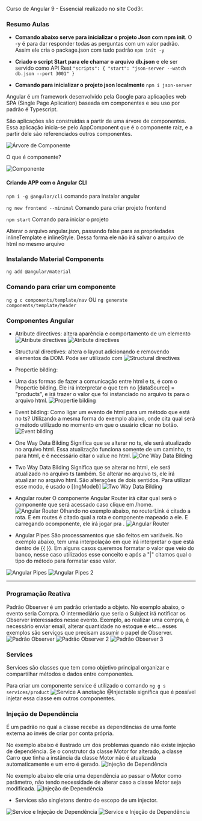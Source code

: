 Curso de Angular 9 - Essencial realizado no site Cod3r.

### Resumo Aulas

* **Comando abaixo serve para inicializar o projeto Json com npm init**. O -y é para dar responder todas as perguntas com um valor padrão. Assim ele cria o package.json com tudo padrão
`npm init -y `

* **Criado o script Start para ele chamar o arquivo db.json** e ele ser servido como API Rest 
 `
"scripts": {
    "start": "json-server --watch db.json --port 3001"
  }
` 

* **Comando para inicializar o projeto json localmente**
`npm i json-server`


Angular é um framework desenvolvido pela Google para aplicações web SPA (Single Page Aplication) baseada em componentes e seu uso por padrão é Typescript. 

São aplicações são construidas a partir de uma árvore de componentes. Essa aplicação inicia-se pelo AppComponent que é o componente raiz, e a partir dele são referenciados outros componentes. 

![Árvore de Componente](./backend/image/arvoreComponente.jpg)

O que é componente?

![Componente](./backend/image/componente.jpg)

#### Criando APP com o Angular CLI
` npm i -g @angular/cli ` comando  para instalar angular

` ng new frontend --minimal `  Comando para criar projeto frontend 

` npm start ` Comando para iniciar o projeto  

Alterar o arquivo angular.json, passando false para as propriedades inlineTemplate e inlineStyle. Dessa forma ele não irá salvar o arquivo de html no mesmo arquivo

### Instalando Material Components
` ng add @angular/material `

### Comando para criar um componente
` ng g c components/template/nav ` 
OU
`ng generate components/template/header `


### Componentes Angular
* Atribute directives: altera aparência e comportamento de um elemento
![Atribute directives](./backend/image/attributeDir.jpg)
![Atribute directives](./backend/image/attributeDir2.jpg)

* Structural directives: altera o layout adicionando e removendo elementos da DOM. Pode ser utilizado com 
![Structural directives](./backend/image/structuralDirec.jpg)

* Propertie bilding: 
* Uma das formas de fazer a comunicação entre html e ts, é com o Propertie bilding. Ele irá interpretar o que tem no [dataSource] = "products", e irá trazer o valor que foi instanciado no arquivo ts para o arquivo html. 
![Propertie bilding](./backend/image/binding.jpg)

* Event bilding: 
  Como ligar um evento de html para um método que está no ts? Utilizando a mesma forma do exemplo abaixo, onde cita qual será o método utilizado no momento em que o usuário clicar no botão.
![Event bilding](./backend/image/bindingEvent.jpg)

* One Way Data Bilding
Significa que se alterar no ts, ele será atualizado no arquivo html. Essa atualização funciona somente de um caminho, ts para html, e é necessário citar o value no html.
![One Way Data Bilding](./backend/image/oneWayBinding.jpg)


* Two Way Data Bilding
Significa que se alterar no html, ele será atualizado no arquivo ts também. Se alterar no arquivo ts, ele irá atualizar no arquivo html. São alterações de dois sentidos. Para utilizar esse modo, é usado o [(ngModel)]
![Two Way Data Bilding](./backend/image/twoWayBinding.jpg)

* Angular router
O componente Angular Router irá citar qual será o componente que será acessado caso clique em /home. 
![Angular Router](./backend/image/angularRouter1.jpg)
Olhando no exemplo abaixo, no routerLink é citado a rota. E em routes é citado qual a rota e componente mapeado a ele. E carregando ocomponente, ele irá jogar pra <router-outlet>. 
![Angular Router](./backend/image/angularRouter.jpg)


* Angular Pipes
São processamentos que são feitos em variáveis. No exemplo abaixo, tem uma interpolação em que irá interpretar o que está dentro de {{ }}. Em alguns casos queremos formatar o valor que veio do banco, nesse caso utilizados esse conceito e após a "|" citamos qual o tipo do método para formatar esse valor. 

![Angular Pipes](./backend/image/angularPipes.jpg)
![Angular Pipes 2](./backend/image/angularPipes3.jpg)


_________________________________________________
### Programação Reativa
Padrão Observer é um padrão orientado a objeto. 
No exemplo abaixo, o evento seria Compra. O intermediário que seria o Subject irá notificar os Observer interessados nesse evento. Exemplo, ao realizar uma compra, é necessário enviar email, alterar quantidade no estoque e etc... esses exemplos são serviços que precisam assumir o papel de Observer. 
![Padrão Observer](./backend/image/padraoObserver.jpg)
![Padrão Observer 2](./backend/image/observables.jpg)
![Padrão Observer 3](./backend/image/observables2.jpg)

### Services
Services são classes que tem como objetivo principal organizar e compartilhar métodos e dados entre componentes. 

Para criar um componente service é utilizado o comando ` ng g s services/product ` 
![Service](./backend/image/service.jpg)
A anotação @Injectable significa que é possível injetar essa classe em outros componentes.

### Injeção de Dependência
É um padrão no qual a classe recebe as dependências de uma fonte externa ao invés de criar por conta própria.

No exemplo abaixo é ilustrado um dos problemas quando não existe injeção de dependência. Se o construtor da classe Motor for alterado, a classe Carro que tinha a instância da classe Motor não é atualizada automaticamente e um erro é gerado. 
![Injeção de Dependência](./backend/image/injecaoDepen.jpg)

No exemplo abaixo ele cria uma dependência ao passar o Motor como parâmetro, não tendo necessidade de alterar caso a classe Motor seja modificada. 
![Injeção de Dependência](./backend/image/injecaoDepen2.jpg)

* Services são singletons dentro do escopo de um injector.

![Service e Injeção de Dependência](./backend/image/serviceInj.jpg)
![Service e Injeção de Dependência](./backend/image/serviceInj2.jpg)


